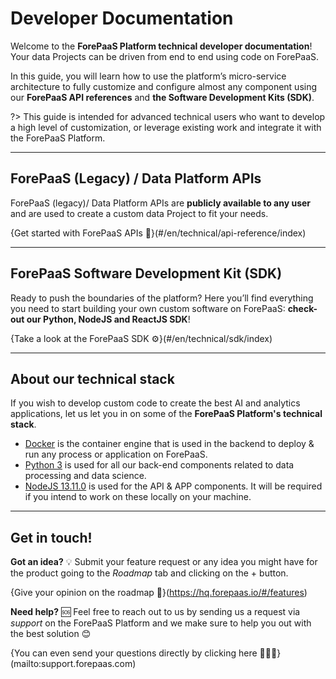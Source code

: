 # Developer Documentation

Welcome to the **ForePaaS Platform technical developer documentation**! 
Your data Projects can be driven from end to end using code on ForePaaS.

In this guide, you will learn how to use the platform’s micro-service architecture to fully customize and configure almost any component using our **ForePaaS API references** and **the Software Development Kits (SDK)**.

?> This guide is intended for advanced technical users who want to develop a high level of customization, or leverage existing work and integrate it with the ForePaaS Platform. 


---

## ForePaaS (Legacy) / Data Platform APIs
ForePaaS (legacy)/ Data Platform APIs are **publicly available to any user** and are used to create a custom data Project to fit your needs.

{Get started with ForePaaS APIs 📡}(#/en/technical/api-reference/index)

---


## ForePaaS Software Development Kit (SDK)
Ready to push the boundaries of the platform? Here you’ll find everything you need to start building your own custom software on ForePaaS: **check-out our Python, NodeJS and ReactJS SDK**!

{Take a look at the ForePaaS SDK ⚙️}(#/en/technical/sdk/index)

---
## About our technical stack

If you wish to develop custom code to create the best AI and analytics applications, let us let you in on some of the **ForePaaS Platform's technical stack**.

* [Docker](https://docs.docker.com/) is the container engine that is used in the backend to deploy & run any process or application on ForePaaS.
* [Python 3](https://www.python.org/downloads/) is used for all our back-end components related to data processing and data science.
* [NodeJS 13.11.0](https://nodejs.org/en/) is used for the API & APP components. It will be required if you intend to work on these locally on your machine.


---
## Get in touch!

**Got an idea?** 💡 Submit your feature request or any idea you might have for the product going to the *Roadmap* tab and clicking on the + button.

{Give your opinion on the roadmap 🤝}(https://hq.forepaas.io/#/features)


**Need help?** 🆘 Feel free to reach out to us by sending us a request via *support* on the ForePaaS Platform and we make sure to help you out with the best solution 😊 

{You can even send your questions directly by clicking here 👨🏻‍💻}(mailto:support.forepaas.com)

